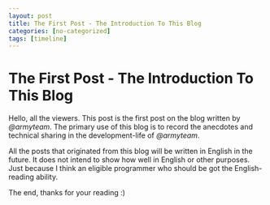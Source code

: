```yaml
---
layout: post
title: The First Post - The Introduction To This Blog
categories: [no-categorized]
tags: [timeline]
---
```


# The First Post - The Introduction To This Blog

Hello, all the viewers. This post is the first post on the blog written by *@armyteam*. The primary use of this blog is to record the anecdotes and technical sharing in the development-life of *@armyteam*.

All the posts that originated from this blog will be written in English in the future. It does not intend to show how well in English or other purposes. Just because I think an eligible programmer who should be got the English-reading ability.

The end, thanks for your reading :)